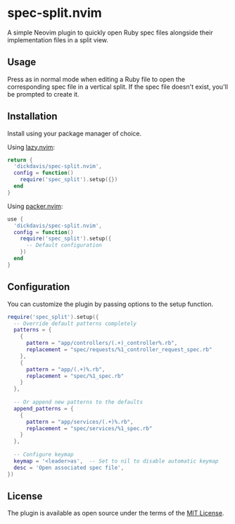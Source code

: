 # spec-split.nvim

A simple Neovim plugin to quickly open Ruby spec files alongside their implementation files in a split view.

## Usage

Press <leader>as in normal mode when editing a Ruby file to open the corresponding spec file in a vertical split. If the spec file doesn't exist, you'll be prompted to create it.

## Installation

Install using your package manager of choice.

Using [lazy.nvim](https://github.com/folke/lazy.nvim):

```lua
return {
  'dickdavis/spec-split.nvim',
  config = function()
    require('spec_split').setup({})
  end
}
```

Using [packer.nvim](https://github.com/wbthomason/packer.nvim):

```lua
use {
  'dickdavis/spec-split.nvim',
  config = function()
    require('spec_split').setup({
      -- Default configuration
    })
  end
}
```

## Configuration

You can customize the plugin by passing options to the setup function.

```lua
require('spec_split').setup({
  -- Override default patterns completely
  patterns = {
    {
      pattern = "app/controllers/(.+)_controller%.rb",
      replacement = "spec/requests/%1_controller_request_spec.rb"
    },
    {
      pattern = "app/(.+)%.rb",
      replacement = "spec/%1_spec.rb"
    }
  },
  
  -- Or append new patterns to the defaults
  append_patterns = {
    {
      pattern = "app/services/(.+)%.rb",
      replacement = "spec/services/%1_spec.rb"
    }
  },
  
  -- Configure keymap
  keymap = '<leader>as',  -- Set to nil to disable automatic keymap
  desc = 'Open associated spec file',
})
```

## License

The plugin is available as open source under the terms of the [MIT License](https://opensource.org/licenses/MIT).
